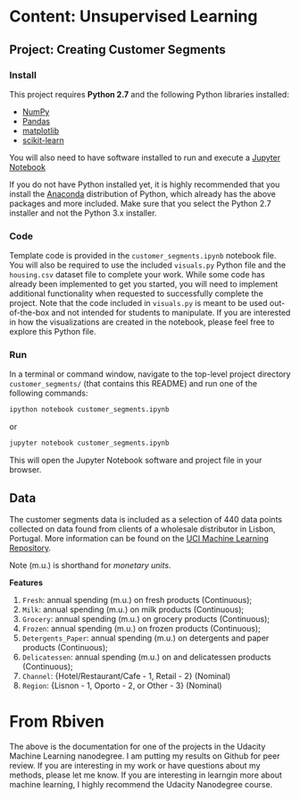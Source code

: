 # Content: Unsupervised Learning
## Project: Creating Customer Segments

### Install

This project requires **Python 2.7** and the following Python libraries installed:

- [NumPy](http://www.numpy.org/)
- [Pandas](http://pandas.pydata.org)
- [matplotlib](http://matplotlib.org/)
- [scikit-learn](http://scikit-learn.org/stable/)

You will also need to have software installed to run and execute a [Jupyter Notebook](http://ipython.org/notebook.html)

If you do not have Python installed yet, it is highly recommended that you install the [Anaconda](http://continuum.io/downloads) distribution of Python, which already has the above packages and more included. Make sure that you select the Python 2.7 installer and not the Python 3.x installer. 

### Code

Template code is provided in the `customer_segments.ipynb` notebook file. You will also be required to use the included `visuals.py` Python file and the `housing.csv` dataset file to complete your work. While some code has already been implemented to get you started, you will need to implement additional functionality when requested to successfully complete the project. Note that the code included in `visuals.py` is meant to be used out-of-the-box and not intended for students to manipulate. If you are interested in how the visualizations are created in the notebook, please feel free to explore this Python file.

### Run

In a terminal or command window, navigate to the top-level project directory `customer_segments/` (that contains this README) and run one of the following commands:

```bash
ipython notebook customer_segments.ipynb
```  
or
```bash
jupyter notebook customer_segments.ipynb
```

This will open the Jupyter Notebook software and project file in your browser.

## Data

The customer segments data is included as a selection of 440 data points collected on data found from clients of a wholesale distributor in Lisbon, Portugal. More information can be found on the [UCI Machine Learning Repository](https://archive.ics.uci.edu/ml/datasets/Wholesale+customers).

Note (m.u.) is shorthand for *monetary units*.

**Features**

1. `Fresh`: annual spending (m.u.) on fresh products (Continuous); 
2. `Milk`: annual spending (m.u.) on milk products (Continuous); 
3. `Grocery`: annual spending (m.u.) on grocery products (Continuous); 
4. `Frozen`: annual spending (m.u.) on frozen products (Continuous);
5. `Detergents_Paper`: annual spending (m.u.) on detergents and paper products (Continuous);
6. `Delicatessen`: annual spending (m.u.) on and delicatessen products (Continuous); 
7. `Channel`: {Hotel/Restaurant/Cafe - 1, Retail - 2} (Nominal)
8. `Region`: {Lisnon - 1, Oporto - 2, or Other - 3} (Nominal) 


# From Rbiven
The above is the documentation for one of the projects in the Udacity Machine Learning nanodegree.  I am putting my results on Github for peer review.  If you are interesting in my work or have questions about my methods, please let me know. If you are interesting in learngin more about machine learning, I highly recommend the Udacity Nanodegree course.
